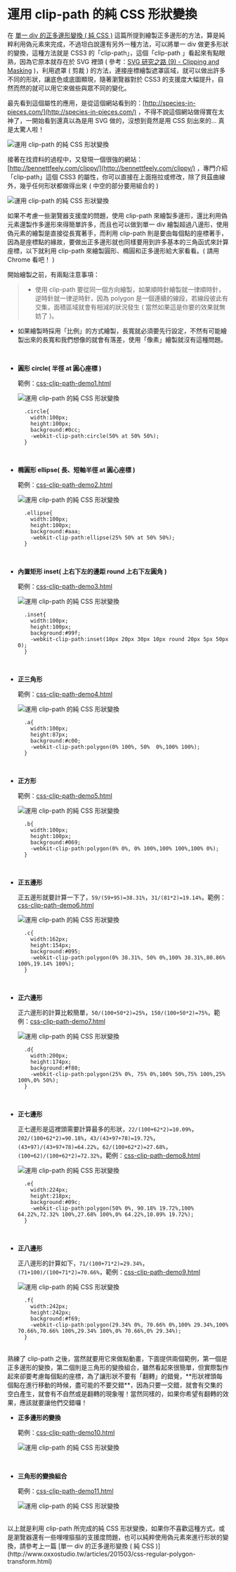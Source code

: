 # 運用 clip-path 的純 CSS 形狀變換  

在 [單一 div 的正多邊形變換 ( 純 CSS )](http://www.oxxostudio.tw/articles/201503/css-regular-polygon-transform.html) 這篇所提到繪製正多邊形的方法，算是純粹利用偽元素來完成，不過坦白說還有另外一種方法，可以將單一 div 做更多形狀的變換，這種方法就是 CSS3 的「clip-path」，這個「clip-path
」看起來有點眼熟，因為它原本就存在於 SVG 裡頭 ( 參考：[SVG 研究之路 (9) - Clipping and Masking](http://www.oxxostudio.tw/articles/201406/svg-09-clipping-masking.html) )，利用遮罩 ( 剪裁 ) 的方法，連接座標繪製遮罩區域，就可以做出許多不同的形狀，讓底色或底圖顯現，隨著瀏覽器對於 CSS3 的支援度大幅提升，自然而然的就可以用它來做些與眾不同的變化。

最先看到這個屬性的應用，是從這個網站看到的：[http://species-in-pieces.com/](http://species-in-pieces.com/) ，不得不說這個網站做得實在太神了，一開始看到還真以為是用 SVG 做的，沒想到竟然是用 CSS 刻出來的... 真是太驚人啦！

![運用 clip-path 的純 CSS 形狀變換](/img/articles/201503/20150330_1_02.jpg)

接著在找資料的過程中，又發現一個很強的網站：[http://bennettfeely.com/clippy/](http://bennettfeely.com/clippy/) ，專門介紹「clip-path」這個 CSS3 的屬性，你可以直接在上面拖拉或修改，除了貝茲曲線外，幾乎任何形狀都做得出來 ( 中空的部分要用組合的 )

![運用 clip-path 的純 CSS 形狀變換](/img/articles/201503/20150330_1_03.jpg)

如果不考慮一些瀏覽器支援度的問題，使用 clip-path 來繪製多邊形，還比利用偽元素還製作多邊形來得簡單許多，而且也可以做到單一 div 繪製超過八邊形，使用偽元素的繪製是直接從長寬著手，而利用 clip-path 則是要由每個點的座標著手，因為是座標點的緣故，要做出正多邊形就也同樣要用到許多基本的三角函式來計算座標，以下就利用 clip-path 來繪製圓形、橢圓和正多邊形給大家看看。( 請用 Chrome 看吧！ )

開始繪製之前，有兩點注意事項：

>- 使用 clip-path 要從同一個方向繪製，如果順時針繪製就一律順時針，逆時針就一律逆時針，因為 polygon 是一個連續的線段，若線段彼此有交集，面積區域就會有相減的狀況發生 ( 當然如果這是你要的效果就無妨了 )。
- 如果繪製時採用「比例」的方式繪製，長寬就必須要先行設定，不然有可能繪製出來的長寬和我們想像的就會有落差，使用「像素」繪製就沒有這種問題。

<br/>

- **圓形 circle( 半徑 at 圓心座標 )**

	範例：[css-clip-path-demo1.html](/demo/201503/css-clip-path-demo1.html)

	![運用 clip-path 的純 CSS 形狀變換](/img/articles/201503/20150330_1_04.jpg)

		.circle{
		  width:100px;
		  height:100px;
		  background:#0cc;
		  -webkit-clip-path:circle(50% at 50% 50%);
		}

<br/>

- **橢圓形 ellipse( 長、短軸半徑 at 圓心座標 )**

	範例：[css-clip-path-demo2.html](/demo/201503/css-clip-path-demo2.html)

	![運用 clip-path 的純 CSS 形狀變換](/img/articles/201503/20150330_1_05.jpg)
	
		.ellipse{
		  width:100px;
		  height:100px;
		  background:#aaa;
		  -webkit-clip-path:ellipse(25% 50% at 50% 50%);
		}

<br/>

- **內置矩形 inset( 上右下左的邊距 round 上右下左圓角 )**

	範例：[css-clip-path-demo3.html](/demo/201503/css-clip-path-demo3.html)

	![運用 clip-path 的純 CSS 形狀變換](/img/articles/201503/20150330_1_06.jpg)
	
		.inset{
		  width:100px;
		  height:100px;
		  background:#99f;
		  -webkit-clip-path:inset(10px 20px 30px 10px round 20px 5px 50px 0);
		}

<br/>

- **正三角形**

	範例：[css-clip-path-demo4.html](/demo/201503/css-clip-path-demo4.html)

	![運用 clip-path 的純 CSS 形狀變換](/img/articles/201503/20150330_1_07.jpg)

		.a{
		  width:100px;
		  height:87px;
		  background:#c00;
		  -webkit-clip-path:polygon(0% 100%, 50%  0%,100% 100%);
		}

<br/>

- **正方形**

	範例：[css-clip-path-demo5.html](/demo/201503/css-clip-path-demo5.html)

	![運用 clip-path 的純 CSS 形狀變換](/img/articles/201503/20150330_1_08.jpg)

		.b{
		  width:100px;
		  height:100px;
		  background:#069;
		  -webkit-clip-path:polygon(0% 0%, 0% 100%,100% 100%,100% 0%);
		}

<br/>

- **正五邊形**

	正五邊形就要計算一下了，`59/(59+95)=38.31%`，`31/(81*2)=19.14%`，範例：[css-clip-path-demo6.html](/demo/201503/css-clip-path-demo6.html)

	![運用 clip-path 的純 CSS 形狀變換](/img/articles/201503/20150330_1_09.jpg)

		.c{
		  width:162px;
		  height:154px;
		  background:#095;
		  -webkit-clip-path:polygon(0% 38.31%, 50% 0%,100% 38.31%,80.86% 100%,19.14% 100%);
		}

<br/>

- **正六邊形**

	正六邊形的計算比較簡單，`50/(100+50*2)=25%`，`150/(100+50*2)=75%`，範例：[css-clip-path-demo7.html](/demo/201503/css-clip-path-demo7.html)

	![運用 clip-path 的純 CSS 形狀變換](/img/articles/201503/20150330_1_10.jpg)

		.d{
		  width:200px;
		  height:174px;
		  background:#f80;
		  -webkit-clip-path:polygon(25% 0%, 75% 0%,100% 50%,75% 100%,25% 100%,0% 50%);
		}

<br/>

- **正七邊形**

	正七邊形是這裡頭需要計算最多的形狀，`22/(100+62*2)=10.09%`，`202/(100+62*2)=90.18%`，`43/(43+97+78)=19.72%`，`(43+97)/(43+97+78)=64.22%`，`62/(100+62*2)=27.68%`，`(100+62)/(100+62*2)=72.32%`，範例：[css-clip-path-demo8.html](/demo/201503/css-clip-path-demo8.html)

	![運用 clip-path 的純 CSS 形狀變換](/img/articles/201503/20150330_1_11.jpg)

		.e{
		  width:224px;
		  height:218px;
		  background:#09c;
		  -webkit-clip-path:polygon(50% 0%, 90.18% 19.72%,100% 64.22%,72.32% 100%,27.68% 100%,0% 64.22%,10.09% 19.72%);
		}

<br/>

- **正八邊形**

	正八邊形的計算如下，`71/(100+71*2)=29.34%`，`(71+100)/(100+71*2)=70.66%`，範例：[css-clip-path-demo9.html](/demo/201503/css-clip-path-demo9.html)

	![運用 clip-path 的純 CSS 形狀變換](/img/articles/201503/20150330_1_12.jpg)

		.f{
		  width:242px;
		  height:242px;
		  background:#f69;
		  -webkit-clip-path:polygon(29.34% 0%, 70.66% 0%,100% 29.34%,100% 70.66%,70.66% 100%,29.34% 100%,0% 70.66%,0% 29.34%);
		}

<br/>
熟練了 clip-path 之後，當然就要用它來做點動畫，下面提供兩個範例，第一個是正多邊形的變換，第二個則是三角形的變換組合，雖然看起來很簡單，但實際製作起來卻要考慮每個點的座標，為了讓形狀不要有「翻轉」的錯覺，**形狀裡頭每個點在進行移動的時候，盡可能的不要交錯**，因為只要一交錯，就會有交集的空白產生，就會有不自然或是翻轉的現象喔！當然同樣的，如果你希望有翻轉的效果，應該就要讓他們交錯囉！

<br/>

- **正多邊形的變換**

	範例：[css-clip-path-demo10.html](/demo/201503/css-clip-path-demo10.html)

	![運用 clip-path 的純 CSS 形狀變換](/img/articles/201503/20150330_1_13.gif)

<br/>

- **三角形的變換組合**

	範例：[css-clip-path-demo11.html](/demo/201503/css-clip-path-demo11.html)

	![運用 clip-path 的純 CSS 形狀變換](/img/articles/201503/20150330_1_14.gif)


<br/>
以上就是利用 clip-path 所完成的純 CSS 形狀變換，如果你不喜歡這種方式，或是瀏覽器還有一些哩哩摳摳的支援度問題，也可以純粹使用偽元素來進行形狀的變換，請參考上一篇 [單一 div 的正多邊形變換 ( 純 CSS )](http://www.oxxostudio.tw/articles/201503/css-regular-polygon-transform.html)


